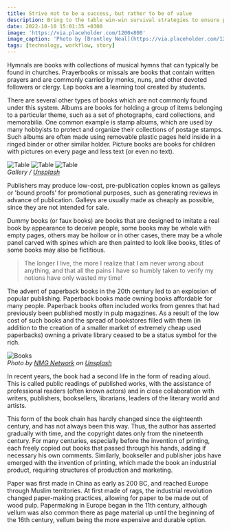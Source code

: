 ```yaml
---
title: Strive not to be a success, but rather to be of value
description: Bring to the table win-win survival strategies to ensure proactive domination. At the end of the day, going forward, a new normal that. Capitalize on low hanging fruit to identify a ballpark value activity to beta test. Override the digital divide with additional.
date: 2022-10-10 15:01:35 +0300
image: 'https://via.placeholder.com/1200x800'
image_caption: 'Photo by [Brantley Neal](https://via.placeholder.com/1200x800) on [Unsplash](https://via.placeholder.com/1200x800)'
tags: [technology, workflow, story]
---
```


Hymnals are books with collections of musical hymns that can typically be found in churches. Prayerbooks or missals are books that contain written prayers and are commonly carried by monks, nuns, and other devoted followers or clergy. Lap books are a learning tool created by students.

There are several other types of books which are not commonly found under this system. Albums are books for holding a group of items belonging to a particular theme, such as a set of photographs, card collections, and memorabilia. One common example is stamp albums, which are used by many hobbyists to protect and organize their collections of postage stamps. Such albums are often made using removable plastic pages held inside in a ringed binder or other similar holder. Picture books are books for children with pictures on every page and less text (or even no text).

<div class="gallery-box">
  <div class="gallery">
    <img src="https://via.placeholder.com/1200x800" loading="lazy" alt="Table">
    <img src="https://via.placeholder.com/1200x800" loading="lazy" alt="Table">
    <img src="https://via.placeholder.com/1200x800" loading="lazy" alt="Table">
  </div>
  <em>Gallery / <a href="https://via.placeholder.com/1200x800" target="_blank">Unsplash</a></em>
</div>

Publishers may produce low-cost, pre-publication copies known as galleys or 'bound proofs' for promotional purposes, such as generating reviews in advance of publication. Galleys are usually made as cheaply as possible, since they are not intended for sale.

Dummy books (or faux books) are books that are designed to imitate a real book by appearance to deceive people, some books may be whole with empty pages, others may be hollow or in other cases, there may be a whole panel carved with spines which are then painted to look like books,  titles of some books may also be fictitious.

> The longer I live, the more I realize that I am never wrong about anything, and that all the pains I have so humbly taken to verify my notions have only wasted my time!

The advent of paperback books in the 20th century led to an explosion of popular publishing. Paperback books made owning books affordable for many people. Paperback books often included works from genres that had previously been published mostly in pulp magazines. As a result of the low cost of such books and the spread of bookstores filled with them (in addition to the creation of a smaller market of extremely cheap used paperbacks) owning a private library ceased to be a status symbol for the rich.

<div class="gallery-box">
  <div class="gallery">
    <img src="https://via.placeholder.com/1200x800" loading="lazy" alt="Books">
  </div>
  <em>Photo by <a href="https://via.placeholder.com/1200x800" target="_blank">NMG Network</a> on <a href="https://via.placeholder.com/1200x800" target="_blank">Unsplash</a></em>
</div>

In recent years, the book had a second life in the form of reading aloud. This is called public readings of published works, with the assistance of professional readers (often known actors) and in close collaboration with writers, publishers, booksellers, librarians, leaders of the literary world and artists.

This form of the book chain has hardly changed since the eighteenth century, and has not always been this way. Thus, the author has asserted gradually with time, and the copyright dates only from the nineteenth century. For many centuries, especially before the invention of printing, each freely copied out books that passed through his hands, adding if necessary his own comments. Similarly, bookseller and publisher jobs have emerged with the invention of printing, which made the book an industrial product, requiring structures of production and marketing.

Paper was first made in China as early as 200 BC, and reached Europe through Muslim territories. At first made of rags, the industrial revolution changed paper-making practices, allowing for paper to be made out of wood pulp. Papermaking in Europe began in the 11th century, although vellum was also common there as page material up until the beginning of the 16th century, vellum being the more expensive and durable option.